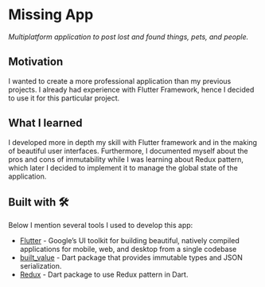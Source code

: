 # Missing App

_Multiplatform application to post lost and found things, pets, and people._

## Motivation

I wanted to create a more professional application than my previous projects. I already had experience with Flutter Framework, hence I decided to use it for this particular project.

## What I learned

I developed more in depth my skill with Flutter framework and in the making of beautiful user interfaces. Furthermore, I documented myself about the pros and cons of immutability while I was learning about Redux pattern, which later I decided to implement it to manage the global state of the application.

## Built with 🛠️

Below I mention several tools I used to develop this app:

* [Flutter](https://flutter.dev/) - Google’s UI toolkit for building beautiful, natively compiled applications for mobile, web, and desktop from a single codebase
* [built_value](https://pub.dev/packages/built_value) - Dart package that provides immutable types and JSON serialization.
* [Redux](https://pub.dev/packages/redux) - Dart package to use Redux pattern in Dart.

